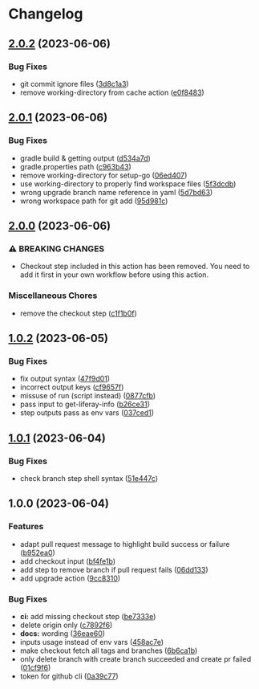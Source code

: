# Changelog

## [2.0.2](https://github.com/lgdd/liferay-upgrade-action/compare/v2.0.1...v2.0.2) (2023-06-06)


### Bug Fixes

* git commit ignore files ([3d8c1a3](https://github.com/lgdd/liferay-upgrade-action/commit/3d8c1a3d78d62cb2f94613eb6b2784505869076c))
* remove working-directory from cache action ([e0f8483](https://github.com/lgdd/liferay-upgrade-action/commit/e0f848384551aa3c3a91fa1ccb97166a5aee150b))

## [2.0.1](https://github.com/lgdd/liferay-upgrade-action/compare/v2.0.0...v2.0.1) (2023-06-06)


### Bug Fixes

* gradle build & getting output ([d534a7d](https://github.com/lgdd/liferay-upgrade-action/commit/d534a7d6afcd4f0da3049d5ccd2b4eef3c45bf35))
* gradle.properties path ([c963b43](https://github.com/lgdd/liferay-upgrade-action/commit/c963b430e64855329a74732aa7ee148c3309585b))
* remove working-directory for setup-go ([06ed407](https://github.com/lgdd/liferay-upgrade-action/commit/06ed407191753cc7590c95df9016f9a839efb3c3))
* use working-directory to properly find workspace files ([5f3dcdb](https://github.com/lgdd/liferay-upgrade-action/commit/5f3dcdb56c68c29f431fee27c4a14b27ad59918f))
* wrong upgrade branch name reference in yaml ([5d7bd63](https://github.com/lgdd/liferay-upgrade-action/commit/5d7bd63798e241fa8434a40230b27e3eac0eed5e))
* wrong workspace path for git add ([95d981c](https://github.com/lgdd/liferay-upgrade-action/commit/95d981c151468f82d9086195a5aac8f43a4bd303))

## [2.0.0](https://github.com/lgdd/liferay-upgrade-action/compare/v1.0.2...v2.0.0) (2023-06-06)


### ⚠ BREAKING CHANGES

* Checkout step included in this action has been removed. You need to add it first in your own workflow before using this action.

### Miscellaneous Chores

* remove the checkout step ([c1f1b0f](https://github.com/lgdd/liferay-upgrade-action/commit/c1f1b0f0c6dc6c960dffc2a730d2885991aebc89))

## [1.0.2](https://github.com/lgdd/liferay-upgrade-action/compare/v1.0.1...v1.0.2) (2023-06-05)


### Bug Fixes

* fix output syntax ([47f9d01](https://github.com/lgdd/liferay-upgrade-action/commit/47f9d0134488467bbffb8f3e1cf22ddc4a1eea66))
* incorrect output keys ([cf9657f](https://github.com/lgdd/liferay-upgrade-action/commit/cf9657f828478c62618b365198eb50906eac34e9))
* missuse of run (script instead) ([0877cfb](https://github.com/lgdd/liferay-upgrade-action/commit/0877cfbf5bad31f4905d3b6edd650f845aef9c82))
* pass input to get-liferay-info ([b26ce31](https://github.com/lgdd/liferay-upgrade-action/commit/b26ce31dd0fafa4857377a385eb4902423180b4f))
* step outputs pass as env vars ([037ced1](https://github.com/lgdd/liferay-upgrade-action/commit/037ced1ac2560ea8e09d7c8f261806b6863880c9))

## [1.0.1](https://github.com/lgdd/liferay-upgrade-action/compare/v1.0.0...v1.0.1) (2023-06-04)


### Bug Fixes

* check branch step shell syntax ([51e447c](https://github.com/lgdd/liferay-upgrade-action/commit/51e447c46887d0981854b0b401762866f1f9e26f))

## 1.0.0 (2023-06-04)


### Features

* adapt pull request message to highlight build success or failure ([b952ea0](https://github.com/lgdd/liferay-upgrade-action/commit/b952ea09de6de3a1ff08d50c8f1def8059dde074))
* add checkout input ([bf4fe1b](https://github.com/lgdd/liferay-upgrade-action/commit/bf4fe1ba39cb60b9576c4c29e1e9d242171686c1))
* add step to remove branch if pull request fails ([06dd133](https://github.com/lgdd/liferay-upgrade-action/commit/06dd133ce934487270431ff30f38804382305c3e))
* add upgrade action ([9cc8310](https://github.com/lgdd/liferay-upgrade-action/commit/9cc8310e4326d049803b746ce2f157fcca1874a2))


### Bug Fixes

* **ci:** add missing checkout step ([be7333e](https://github.com/lgdd/liferay-upgrade-action/commit/be7333e3fd7bdd8636a2eab068324986b5bb7e3c))
* delete origin only ([c7892f6](https://github.com/lgdd/liferay-upgrade-action/commit/c7892f6c9c73f71994fd21e1fe818ccbea18a39a))
* **docs:** wording ([36eae60](https://github.com/lgdd/liferay-upgrade-action/commit/36eae6071193e8bd462fe71479ae7bd33c611162))
* inputs usage instead of env vars ([458ac7e](https://github.com/lgdd/liferay-upgrade-action/commit/458ac7e2e27b6485dab776e99f4c6938c6e07aab))
* make checkout fetch all tags and branches ([6b6ca1b](https://github.com/lgdd/liferay-upgrade-action/commit/6b6ca1be9d18ad2bed3d3a8e05fab2e6f3e2a814))
* only delete branch with create branch succeeded and create pr failed ([01cf9f6](https://github.com/lgdd/liferay-upgrade-action/commit/01cf9f6c9001f9634b87b9e878089aefa60e61e0))
* token for github cli ([0a39c77](https://github.com/lgdd/liferay-upgrade-action/commit/0a39c77b05b49611c545f24821082b79740d301b))
